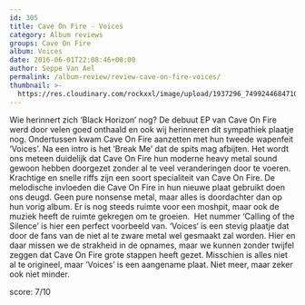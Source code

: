 ```yaml
---
id: 305
title: Cave On Fire - Voices
category: Album reviews
groups: Cave On Fire
album: Voices
date: 2016-06-01T22:08:46+00:00
author: Seppe Van Ael
permalink: /album-review/review-cave-on-fire-voices/
thumbnail: >-
  https://res.cloudinary.com/rockxxl/image/upload/1937296_749924468471091_5206940949304470466_n.jpg
---
```

Wie herinnert zich ‘Black Horizon’ nog? De debuut EP van Cave On Fire werd door velen goed onthaald en ook wij herinneren dit sympathiek plaatje nog. Ondertussen kwam Cave On Fire aanzetten met hun tweede wapenfeit ‘Voices’. Na een intro is het ‘Break Me’ dat de spits mag afbijten. Het wordt ons meteen duidelijk dat Cave On Fire hun moderne heavy metal sound gewoon hebben doorgezet zonder al te veel veranderingen door te voeren. Krachtige en snelle riffs zijn een soort specialiteit van Cave On Fire. De melodische invloeden die Cave On Fire in hun nieuwe plaat gebruikt doen ons deugd. Geen pure nonsense metal, maar alles is doordachter dan op hun vorig album. Er is nog steeds ruimte voor een moshpit, maar ook de muziek heeft de ruimte gekregen om te groeien.  Het nummer ‘Calling of the Silence’ is hier een perfect voorbeeld van. ‘Voices‘ is een stevig plaatje dat door de fans van de niet al te zware metal wel gesmaakt zal worden. Hier en daar missen we de strakheid in de opnames, maar we kunnen zonder twijfel zeggen dat Cave On Fire grote stappen heeft gezet. Misschien is alles niet al te origineel, maar ‘Voices’ is een aangename plaat. Niet meer, maar zeker ook niet minder.

score: 7/10
